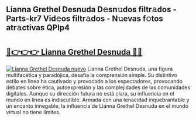 ## Lianna Grethel Desnuda D𝚎sn𝚞dos filtr𝚊dos - Parts-kr7 Vid𝚎os filtr𝚊dos - N𝚞evas f𝚘tos atr𝚊ctivas QPIp4

# <h2><a href="http://mb8k6e.tromn.icu/?c=Lianna+Grethel+Desnuda">🔗👉👉👉 Lianna Grethel Desnuda 🔗🔗</a></h2>

[![Lianna Grethel Desnuda nuevo](https://i.imgur.com/pEAQMta.gif)](http://mb8k6e.tromn.icu/?c=Lianna+Grethel+Desnuda)
Lianna Grethel Desnuda, una figura multifacética y paradójica, desafía la comprensión simple. Su distintivo estilo en línea ha cautivado y provocado a los espectadores, provocando debates sobre ética, autoexpresión y las complejidades de las comunidades digitales. Aunque su dirección futura no está clara, su influencia en el mundo en línea es indiscutible. Armada con una tenacidad inquebrantable y un encanto innegable, la influencia de Lianna Grethel Desnuda en el mundo virtual no tiene límites.
